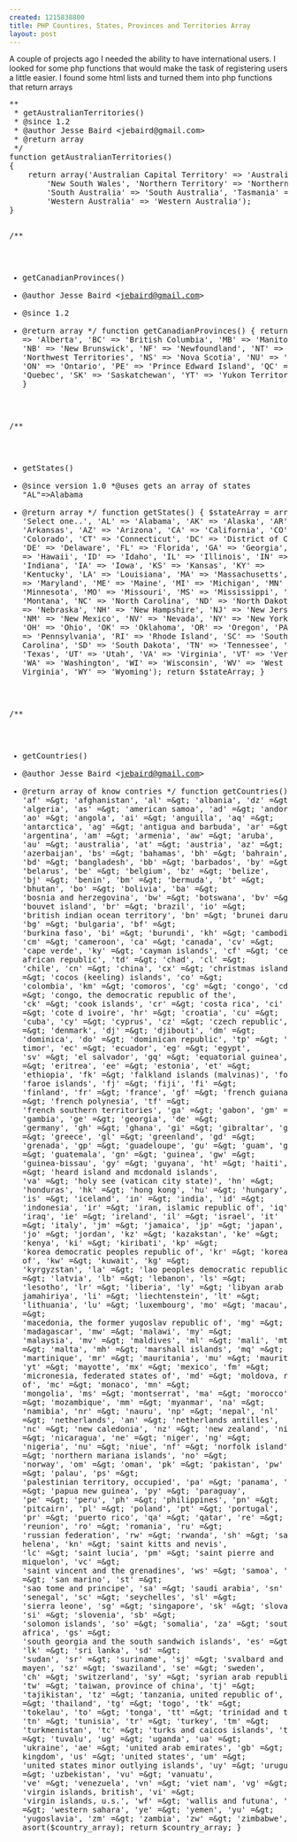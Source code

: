 ```yaml
--- 
created: 1215838800
title: PHP Countires, States, Provinces and Territories Array
layout: post
---
```

<p>A couple of projects ago I needed the ability to have international users.  I looked for some php functions that would make the task of registering users a little easier. I found some html lists and turned them into php functions that return arrays</p>
<pre class="brush: php">
**
 * getAustralianTerritories()
 * @since 1.2 
 * @author Jesse Baird &lt;jebaird@gmail.com&gt;
 * @return array
 */
function getAustralianTerritories()
{
    return array('Australian Capital Territory' =&gt; 'Australian Capital Territory', 'New South Wales' =&gt;
        'New South Wales', 'Northern Territory' =&gt; 'Northern Territory', 'Queensland' =&gt; 'Queensland',
        'South Australia' =&gt; 'South Australia', 'Tasmania' =&gt; 'Tasmania', 'Victoria' =&gt; 'Victoria',
        'Western Australia' =&gt; 'Western Australia');
}


/**
 * getCanadianProvinces()
 * @author Jesse Baird &lt;jebaird@gmail.com&gt;
 * @since 1.2  
 * @return array
 */
function getCanadianProvinces()
{
    return array('AB' =&gt; 'Alberta', 'BC' =&gt; 'British Columbia', 'MB' =&gt; 'Manitoba', 'NB' =&gt;
        'New Brunswick', 'NF' =&gt; 'Newfoundland', 'NT' =&gt; 'Northwest Territories', 'NS' =&gt; 'Nova Scotia',
        'NU' =&gt; 'Nunavut', 'ON' =&gt; 'Ontario', 'PE' =&gt; 'Prince Edward Island', 'QC' =&gt; 'Quebec', 'SK' =&gt;
        'Saskatchewan', 'YT' =&gt; 'Yukon Territory');
}


/**
 * getStates()
 * @since version 1.0
 *@uses gets an array of states &quot;AL&quot;=&gt;Alabama
 * @return array
 */
function getStates()
{
    $stateArray = array('' =&gt; 'Select one..', 'AL' =&gt; 'Alabama', 'AK' =&gt; 'Alaska', 'AR' =&gt; 'Arkansas',
        'AZ' =&gt; 'Arizona', 'CA' =&gt; 'California', 'CO' =&gt; 'Colorado', 'CT' =&gt; 'Connecticut', 'DC' =&gt;
        'District of Columbia', 'DE' =&gt; 'Delaware', 'FL' =&gt; 'Florida', 'GA' =&gt; 'Georgia', 'HI' =&gt; 'Hawaii',
        'ID' =&gt; 'Idaho', 'IL' =&gt; 'Illinois', 'IN' =&gt; 'Indiana', 'IA' =&gt; 'Iowa', 'KS' =&gt; 'Kansas', 'KY' =&gt;
        'Kentucky', 'LA' =&gt; 'Louisiana', 'MA' =&gt; 'Massachusetts', 'MD' =&gt; 'Maryland', 'ME' =&gt; 'Maine', 'MI' =&gt;
        'Michigan', 'MN' =&gt; 'Minnesota', 'MO' =&gt; 'Missouri', 'MS' =&gt; 'Mississippi', 'MT' =&gt; 'Montana', 'NC' =&gt;
        'North Carolina', 'ND' =&gt; 'North Dakota', 'NE' =&gt; 'Nebraska', 'NH' =&gt; 'New Hampshire', 'NJ' =&gt;
        'New Jersey', 'NM' =&gt; 'New Mexico', 'NV' =&gt; 'Nevada', 'NY' =&gt; 'New York', 'OH' =&gt; 'Ohio', 'OK' =&gt;
        'Oklahoma', 'OR' =&gt; 'Oregon', 'PA' =&gt; 'Pennsylvania', 'RI' =&gt; 'Rhode Island', 'SC' =&gt;
        'South Carolina', 'SD' =&gt; 'South Dakota', 'TN' =&gt; 'Tennessee', 'TX' =&gt; 'Texas', 'UT' =&gt; 'Utah', 'VA' =&gt;
        'Virginia', 'VT' =&gt; 'Vermont', 'WA' =&gt; 'Washington', 'WI' =&gt; 'Wisconsin', 'WV' =&gt; 'West Virginia',
        'WY' =&gt; 'Wyoming');
    return $stateArray;
}

/**
 * getCountries()
 * @author Jesse Baird &lt;jebaird@gmail.com&gt;
 * @return array of know contries
 */
function getCountries()
{
    $country_array = array('' =&gt; 'Select one..', 'af' =&gt; 'afghanistan', 'al' =&gt; 'albania', 'dz' =&gt;
        'algeria', 'as' =&gt; 'american samoa', 'ad' =&gt; 'andorra', 'ao' =&gt; 'angola', 'ai' =&gt; 'anguilla', 'aq' =&gt;
        'antarctica', 'ag' =&gt; 'antigua and barbuda', 'ar' =&gt; 'argentina', 'am' =&gt; 'armenia', 'aw' =&gt; 'aruba',
        'au' =&gt; 'australia', 'at' =&gt; 'austria', 'az' =&gt; 'azerbaijan', 'bs' =&gt; 'bahamas', 'bh' =&gt; 'bahrain',
        'bd' =&gt; 'bangladesh', 'bb' =&gt; 'barbados', 'by' =&gt; 'belarus', 'be' =&gt; 'belgium', 'bz' =&gt; 'belize',
        'bj' =&gt; 'benin', 'bm' =&gt; 'bermuda', 'bt' =&gt; 'bhutan', 'bo' =&gt; 'bolivia', 'ba' =&gt;
        'bosnia and herzegovina', 'bw' =&gt; 'botswana', 'bv' =&gt; 'bouvet island', 'br' =&gt; 'brazil', 'io' =&gt;
        'british indian ocean territory', 'bn' =&gt; 'brunei darussalam', 'bg' =&gt; 'bulgaria', 'bf' =&gt;
        'burkina faso', 'bi' =&gt; 'burundi', 'kh' =&gt; 'cambodia', 'cm' =&gt; 'cameroon', 'ca' =&gt; 'canada', 'cv' =&gt;
        'cape verde', 'ky' =&gt; 'cayman islands', 'cf' =&gt; 'central african republic', 'td' =&gt; 'chad', 'cl' =&gt;
        'chile', 'cn' =&gt; 'china', 'cx' =&gt; 'christmas island', 'cc' =&gt; 'cocos (keeling) islands', 'co' =&gt;
        'colombia', 'km' =&gt; 'comoros', 'cg' =&gt; 'congo', 'cd' =&gt; 'congo, the democratic republic of the',
        'ck' =&gt; 'cook islands', 'cr' =&gt; 'costa rica', 'ci' =&gt; 'cote d ivoire', 'hr' =&gt; 'croatia', 'cu' =&gt;
        'cuba', 'cy' =&gt; 'cyprus', 'cz' =&gt; 'czech republic', 'dk' =&gt; 'denmark', 'dj' =&gt; 'djibouti', 'dm' =&gt;
        'dominica', 'do' =&gt; 'dominican republic', 'tp' =&gt; 'east timor', 'ec' =&gt; 'ecuador', 'eg' =&gt; 'egypt',
        'sv' =&gt; 'el salvador', 'gq' =&gt; 'equatorial guinea', 'er' =&gt; 'eritrea', 'ee' =&gt; 'estonia', 'et' =&gt;
        'ethiopia', 'fk' =&gt; 'falkland islands (malvinas)', 'fo' =&gt; 'faroe islands', 'fj' =&gt; 'fiji', 'fi' =&gt;
        'finland', 'fr' =&gt; 'france', 'gf' =&gt; 'french guiana', 'pf' =&gt; 'french polynesia', 'tf' =&gt;
        'french southern territories', 'ga' =&gt; 'gabon', 'gm' =&gt; 'gambia', 'ge' =&gt; 'georgia', 'de' =&gt;
        'germany', 'gh' =&gt; 'ghana', 'gi' =&gt; 'gibraltar', 'gr' =&gt; 'greece', 'gl' =&gt; 'greenland', 'gd' =&gt;
        'grenada', 'gp' =&gt; 'guadeloupe', 'gu' =&gt; 'guam', 'gt' =&gt; 'guatemala', 'gn' =&gt; 'guinea', 'gw' =&gt;
        'guinea-bissau', 'gy' =&gt; 'guyana', 'ht' =&gt; 'haiti', 'hm' =&gt; 'heard island and mcdonald islands',
        'va' =&gt; 'holy see (vatican city state)', 'hn' =&gt; 'honduras', 'hk' =&gt; 'hong kong', 'hu' =&gt; 'hungary',
        'is' =&gt; 'iceland', 'in' =&gt; 'india', 'id' =&gt; 'indonesia', 'ir' =&gt; 'iran, islamic republic of', 'iq' =&gt;
        'iraq', 'ie' =&gt; 'ireland', 'il' =&gt; 'israel', 'it' =&gt; 'italy', 'jm' =&gt; 'jamaica', 'jp' =&gt; 'japan',
        'jo' =&gt; 'jordan', 'kz' =&gt; 'kazakstan', 'ke' =&gt; 'kenya', 'ki' =&gt; 'kiribati', 'kp' =&gt;
        'korea democratic peoples republic of', 'kr' =&gt; 'korea republic of', 'kw' =&gt; 'kuwait', 'kg' =&gt;
        'kyrgyzstan', 'la' =&gt; 'lao peoples democratic republic', 'lv' =&gt; 'latvia', 'lb' =&gt; 'lebanon', 'ls' =&gt;
        'lesotho', 'lr' =&gt; 'liberia', 'ly' =&gt; 'libyan arab jamahiriya', 'li' =&gt; 'liechtenstein', 'lt' =&gt;
        'lithuania', 'lu' =&gt; 'luxembourg', 'mo' =&gt; 'macau', 'mk' =&gt;
        'macedonia, the former yugoslav republic of', 'mg' =&gt; 'madagascar', 'mw' =&gt; 'malawi', 'my' =&gt;
        'malaysia', 'mv' =&gt; 'maldives', 'ml' =&gt; 'mali', 'mt' =&gt; 'malta', 'mh' =&gt; 'marshall islands', 'mq' =&gt;
        'martinique', 'mr' =&gt; 'mauritania', 'mu' =&gt; 'mauritius', 'yt' =&gt; 'mayotte', 'mx' =&gt; 'mexico', 'fm' =&gt;
        'micronesia, federated states of', 'md' =&gt; 'moldova, republic of', 'mc' =&gt; 'monaco', 'mn' =&gt;
        'mongolia', 'ms' =&gt; 'montserrat', 'ma' =&gt; 'morocco', 'mz' =&gt; 'mozambique', 'mm' =&gt; 'myanmar', 'na' =&gt;
        'namibia', 'nr' =&gt; 'nauru', 'np' =&gt; 'nepal', 'nl' =&gt; 'netherlands', 'an' =&gt; 'netherlands antilles',
        'nc' =&gt; 'new caledonia', 'nz' =&gt; 'new zealand', 'ni' =&gt; 'nicaragua', 'ne' =&gt; 'niger', 'ng' =&gt;
        'nigeria', 'nu' =&gt; 'niue', 'nf' =&gt; 'norfolk island', 'mp' =&gt; 'northern mariana islands', 'no' =&gt;
        'norway', 'om' =&gt; 'oman', 'pk' =&gt; 'pakistan', 'pw' =&gt; 'palau', 'ps' =&gt;
        'palestinian territory, occupied', 'pa' =&gt; 'panama', 'pg' =&gt; 'papua new guinea', 'py' =&gt; 'paraguay',
        'pe' =&gt; 'peru', 'ph' =&gt; 'philippines', 'pn' =&gt; 'pitcairn', 'pl' =&gt; 'poland', 'pt' =&gt; 'portugal',
        'pr' =&gt; 'puerto rico', 'qa' =&gt; 'qatar', 're' =&gt; 'reunion', 'ro' =&gt; 'romania', 'ru' =&gt;
        'russian federation', 'rw' =&gt; 'rwanda', 'sh' =&gt; 'saint helena', 'kn' =&gt; 'saint kitts and nevis',
        'lc' =&gt; 'saint lucia', 'pm' =&gt; 'saint pierre and miquelon', 'vc' =&gt;
        'saint vincent and the grenadines', 'ws' =&gt; 'samoa', 'sm' =&gt; 'san marino', 'st' =&gt;
        'sao tome and principe', 'sa' =&gt; 'saudi arabia', 'sn' =&gt; 'senegal', 'sc' =&gt; 'seychelles', 'sl' =&gt;
        'sierra leone', 'sg' =&gt; 'singapore', 'sk' =&gt; 'slovakia', 'si' =&gt; 'slovenia', 'sb' =&gt;
        'solomon islands', 'so' =&gt; 'somalia', 'za' =&gt; 'south africa', 'gs' =&gt;
        'south georgia and the south sandwich islands', 'es' =&gt; 'spain', 'lk' =&gt; 'sri lanka', 'sd' =&gt;
        'sudan', 'sr' =&gt; 'suriname', 'sj' =&gt; 'svalbard and jan mayen', 'sz' =&gt; 'swaziland', 'se' =&gt; 'sweden',
        'ch' =&gt; 'switzerland', 'sy' =&gt; 'syrian arab republic', 'tw' =&gt; 'taiwan, province of china', 'tj' =&gt;
        'tajikistan', 'tz' =&gt; 'tanzania, united republic of', 'th' =&gt; 'thailand', 'tg' =&gt; 'togo', 'tk' =&gt;
        'tokelau', 'to' =&gt; 'tonga', 'tt' =&gt; 'trinidad and tobago', 'tn' =&gt; 'tunisia', 'tr' =&gt; 'turkey', 'tm' =&gt;
        'turkmenistan', 'tc' =&gt; 'turks and caicos islands', 'tv' =&gt; 'tuvalu', 'ug' =&gt; 'uganda', 'ua' =&gt;
        'ukraine', 'ae' =&gt; 'united arab emirates', 'gb' =&gt; 'united kingdom', 'us' =&gt; 'united states', 'um' =&gt;
        'united states minor outlying islands', 'uy' =&gt; 'uruguay', 'uz' =&gt; 'uzbekistan', 'vu' =&gt; 'vanuatu',
        've' =&gt; 'venezuela', 'vn' =&gt; 'viet nam', 'vg' =&gt; 'virgin islands, british', 'vi' =&gt;
        'virgin islands, u.s.', 'wf' =&gt; 'wallis and futuna', 'eh' =&gt; 'western sahara', 'ye' =&gt; 'yemen', 'yu' =&gt;
        'yugoslavia', 'zm' =&gt; 'zambia', 'zw' =&gt; 'zimbabwe', );
    asort($country_array);
    return $country_array;
}
</pre>
